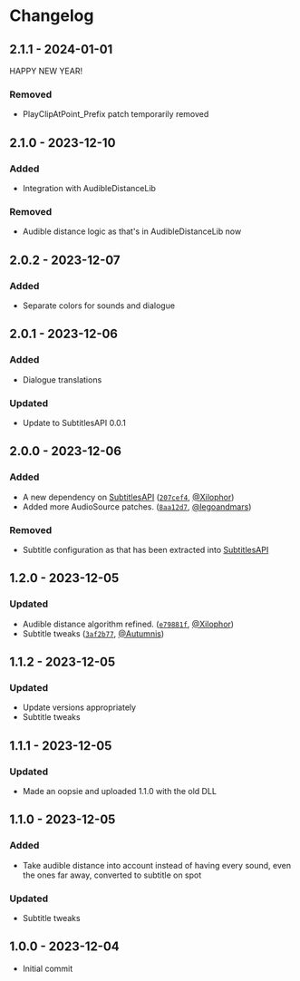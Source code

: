 # Changelog

## 2.1.1 - 2024-01-01

HAPPY NEW YEAR!

### Removed

- PlayClipAtPoint_Prefix patch temporarily removed

## 2.1.0 - 2023-12-10

### Added

- Integration with AudibleDistanceLib

### Removed

- Audible distance logic as that's in AudibleDistanceLib now

## 2.0.2 - 2023-12-07

### Added

- Separate colors for sounds and dialogue

## 2.0.1 - 2023-12-06

### Added

- Dialogue translations

### Updated

- Update to SubtitlesAPI 0.0.1

## 2.0.0 - 2023-12-06

### Added

- A new dependency on [SubtitlesAPI](https://github.com/JanGuillermo/LethalCompany/tree/main/SubtitlesAPI) ([`207cef4`](https://github.com/JanGuillermo/LethalCompany/commit/207cef4a574364d7b1da9974a8ac4c016dff2f38), [@Xilophor](https://github.com/Xilophor))
- Added more AudioSource patches. ([`8aa12d7`](https://github.com/JanGuillermo/LethalCompany/commit/8aa12d7f8fd437ee006b98a720721af084cd76dd), [@legoandmars](https://github.com/legoandmars))

### Removed

- Subtitle configuration as that has been extracted into [SubtitlesAPI](https://github.com/JanGuillermo/LethalCompany/tree/main/SubtitlesAPI)

## 1.2.0 - 2023-12-05

### Updated

- Audible distance algorithm refined. ([`e79881f`](https://github.com/JanGuillermo/LethalCompany/commit/e79881ffcf3d255b16181ad5a5114353147c3f6f), [@Xilophor](https://github.com/Xilophor))
- Subtitle tweaks ([`3af2b77`](https://github.com/JanGuillermo/LethalCompany/commit/3af2b77dc44c9f32282b515e3a32db0b88a51fa8), [@Autumnis](https://github.com/Autumnis))

## 1.1.2 - 2023-12-05

### Updated

- Update versions appropriately
- Subtitle tweaks

## 1.1.1 - 2023-12-05

### Updated

- Made an oopsie and uploaded 1.1.0 with the old DLL

## 1.1.0 - 2023-12-05

### Added

- Take audible distance into account instead of having every sound, even the ones far away, converted to subtitle on spot

### Updated

- Subtitle tweaks

## 1.0.0 - 2023-12-04

- Initial commit
